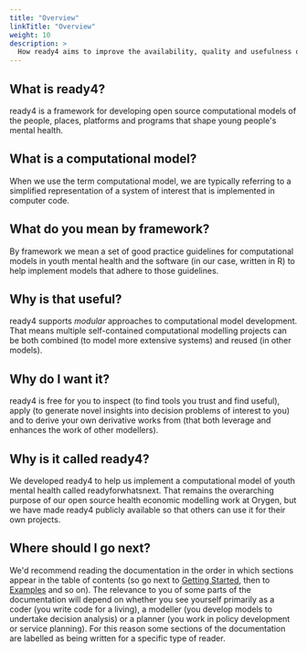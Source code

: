 ```yaml
---
title: "Overview"
linkTitle: "Overview"
weight: 10
description: >
  How ready4 aims to improve the availability, quality and usefulness of computational models in youth mental health.
---
```


## What is ready4?

ready4 is a framework for developing open source computational models of the people, places, platforms and programs that shape young people's mental health. 

## What is a computational model?
When we use the term computational model, we are typically referring to a simplified representation of a system of interest that is implemented in computer code.

## What do you mean by framework?

By framework we mean a set of good practice guidelines for computational models in youth mental health and the software (in our case, written in R) to help implement models that adhere to those guidelines.

## Why is that useful?

ready4 supports *modular* approaches to computational model development. That means multiple self-contained computational modelling projects can be both combined (to model more extensive systems) and reused (in other models).

## Why do I want it?

ready4 is free for you to inspect (to find tools you trust and find useful), apply (to generate novel insights into decision problems of interest to you) and to derive your own derivative works from (that both leverage and enhances the work of other modellers).

## Why is it called ready4?

We developed ready4 to help us implement a computational model of youth mental health called readyforwhatsnext. That remains the overarching purpose of our open source health economic modelling work at Orygen, but we have made ready4 publicly available so that others can use it for their own projects.

## Where should I go next?

We'd recommend reading the documentation in the order in which sections appear in the table of contents (so go next to [Getting Started](/docs/getting-started/), then to [Examples](/docs/examples/) and so on). The relevance to you of some parts of the documentation will depend on whether you see yourself primarily as a coder (you write code for a living), a modeller (you develop models to undertake decision analysis) or a planner (you work in policy development or service planning). For this reason some sections of the documentation are labelled as being written for a specific type of reader. 


